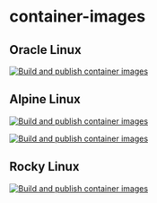 # container-images

## Oracle Linux
[![Build and publish container images](https://github.com/zasfe/container-images/actions/workflows/build-and-push-oraclelinux-images.yml/badge.svg)](https://github.com/zasfe/container-images/actions/workflows/build-and-push-oraclelinux-images.yml)

## Alpine Linux
[![Build and publish container images](https://github.com/zasfe/container-images/actions/workflows/build-and-push-alpinelinux-init-images.yml/badge.svg)](https://github.com/zasfe/container-images/actions/workflows/build-and-push-alpinelinux-init-images.yml)


[![Build and publish container images](https://github.com/zasfe/container-images/actions/workflows/build-and-push-alpinelinux-etc-images.yml/badge.svg)](https://github.com/zasfe/container-images/actions/workflows/build-and-push-alpinelinux-etc-images.yml)

## Rocky Linux
[![Build and publish container images](https://github.com/zasfe/container-images/actions/workflows/build-and-push-rockylinux-images.yml/badge.svg)](https://github.com/zasfe/container-images/actions/workflows/build-and-push-rockylinux-images.yml)
